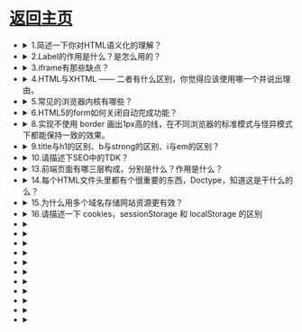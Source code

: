 # [返回主页](../README.md)

- <details><summary>1.简述一下你对HTML语义化的理解？</summary>

  用正确的标签做正确的事情。

  html 语义化让页面的内容结构化，结构更清晰，便于对浏览器、搜索引擎解析;即使在没有样式 CSS 情况下也以一种文档格式显示，并且是容易阅读的;

  搜索引擎的爬虫也依赖于 HTML 标记来确定上下文和各个关键字的权重，利于 SEO;

  使阅读源代码的人对网站更容易将网站分块，便于阅读维护理解。

  </details>

- <details><summary>2.Label的作用是什么？是怎么用的？</summary>

  label 标签来定义表单控制间的关系,当用户选择该标签时，浏览器会自动将焦点转到和标签相关的表单控件上。

  ```

  <label for="Name">Number:</label>

  <input type=“text“name="Name" id="Name"/>

  <label>Date:<input type="text" name="B"/></label>

  ```

  </details>

- <details><summary>3.iframe有那些缺点？</summary>

  - iframe 会阻塞主页面的 Onload 事件；

  - 搜索引擎的检索程序无法解读这种页面，不利于 SEO;

  - iframe 和主页面共享连接池，而浏览器对相同域的连接有限制，所以会影响页面的并行加载。

  使用 iframe 之前需要考虑这两个缺点。如果需要使用 iframe，最好是通过 javascript。动态给 iframe 添加 src 属性值，这样可以绕开以上两个问题。

  </details>

- <details><summary>4.HTML与XHTML —— 二者有什么区别，你觉得应该使用哪一个并说出理由。</summary>

  ```

  1.XHTML 元素必须被正确地嵌套。

  错误：<p><span>this is example.</p></span>

  正确：<p><span>this is example.</span></p>

  2.XHTML 元素必须被关闭。

  错误：<p>this is example.

  正确：<p>this is example.</p>

  3.标签名必须用小写字母。

  错误：<P>this is example.<P>

  正确：<p>this is example.</p>

  3.1空标签也必须被关闭

  错误：<br>

  正确：<br/>

  4.XHTML 文档必须拥有根元素。

  所有的 XHTML 元素必须被嵌套于 <html> 根元素中。

  ```

  </details>

- <details><summary>5.常见的浏览器内核有哪些？</summary>

  Trident 内核：IE,MaxThon,TT,The World,360,搜狗浏览器等。[又称 MSHTML]

  Gecko 内核：Netscape6 及以上版本，FF,MozillaSuite/SeaMonkey 等

  Presto 内核：Opera7 及以上。 [Opera 内核原为：Presto，现为：Blink;]

  Webkit 内核：Safari,Chrome 等。 [ Chrome 的：Blink（WebKit 的分支）]

  </details>

- <details><summary>6.HTML5的form如何关闭自动完成功能？</summary>

  给不想要提示的 form 或某个 input 设置为 autocomplete=off。

  </details>

- <details><summary>8.实现不使用 border 画出1px高的线，在不同浏览器的标准模式与怪异模式下都能保持一致的效果。</summary>

  ```

  <div style="height:1px;overflow:hidden;background:red"></div>

  ```

  </details>

- <details><summary>9.title与h1的区别、b与strong的区别、i与em的区别？</summary>

  ```

  title属性没有明确意义只表示是个标题，H1则表示层次明确的标题，对页面信息的抓取也有很大的影响；

  strong是标明重点内容，有语气加强的含义，使用阅读设备阅读网络时：<strong>会重读，而<B>是展示强调内容。

  i内容展示为斜体，em表示强调的文本；

  Physical Style Elements -- 自然样式标签

  b, i, u, s, pre

  Semantic Style Elements -- 语义样式标签

  strong, em, ins, del, code

  应该准确使用语义样式标签, 但不能滥用, 如果不能确定时首选使用自然样式标签。

  ```

  </details>

- <details><summary>10.请描述下SEO中的TDK？</summary>

  在 SEO 中，所谓的 TDK 其实就是 title、description、keywords 这三个标签，这三个标签在网站的优化过程中

  title 标题标签，description 描述标签，keywords 关键词标签

  </details>

- <details><summary>13.前端页面有哪三层构成，分别是什么？作用是什么？</summary>

  分成：结构层、表示层、行为层。

  结构层（structural layer）

  由 HTML 或 XHTML 之类的标记语言负责创建。标签，也就是那些出现在尖括号里的单词，对网页内容的语义含义做出了描述，但这些标签不包含任何关于如何显示有关内容的信息。例如，P 标签表达了这样一种语义：“这是一个文本段。”

  表示层（presentation layer）

  由 CSS 负责创建。 CSS 对“如何显示有关内容”的问题做出了回答。

  行为层（behaviorlayer）

  负责回答“内容应该如何对事件做出反应”这一问题。这是 Javascript 语言和 DOM 主宰的领域。

  </details>

- <details><summary>14.每个HTML文件头里都有个很重要的东西，Doctype，知道这是干什么的么？</summary>

  <!DOCTYPE> 声明位于文档中的最前面的位置，处于 <html> 标签之前。

  作用：

  1.告知浏览器文档使用哪种 HTML 或 XHTML 规范。

  2.告诉浏览器按照何种规范解析页（如果你的页面没有 DOCTYPE 的声明，那么 compatMode 默认就是 BackCompat,浏览器按照自己的方式解析渲染页面）

  </details>

- <details><summary>15.为什么用多个域名存储网站资源更有效？</summary>

  1、CDN 缓存更方便

  2、突破浏览器并发限制

  3、节约 cookie 带宽

  4、节约主域名的连接数，优化页面响应速度

  5、防止不必要的安全问题

  </details>

- <details><summary>16.请描述一下 cookies，sessionStorage 和 localStorage 的区别</summary>

  cookie 在浏览器和服务器间来回传递。 sessionStorage 和 localStorage 不会

  sessionStorage 和 localStorage 的存储空间更大；

  sessionStorage 和 localStorage 有更多丰富易用的接口；

  sessionStorage 和 localStorage 各自独立的存储空间；

  </details>

- <details><summary></summary>

  </details>

- <details><summary></summary>

  </details>

- <details><summary></summary>

  </details>

- <details><summary></summary>

  </details>

- <details><summary></summary>

  </details>

- <details><summary></summary>

  </details>

- <details><summary></summary>

  </details>

- <details><summary></summary>

  </details>

- <details><summary></summary>

  </details>

- <details><summary></summary>

  </details>

- <details><summary></summary>

  </details>
